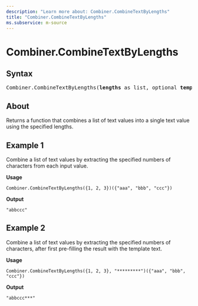 ```yaml
---
description: "Learn more about: Combiner.CombineTextByLengths"
title: "Combiner.CombineTextByLengths"
ms.subservice: m-source
---
```

# Combiner.CombineTextByLengths

## Syntax

<pre>
Combiner.CombineTextByLengths(<b>lengths</b> as list, optional <b>template</b> as nullable text) as function
</pre>

## About

Returns a function that combines a list of text values into a single text value using the specified lengths.

## Example 1

Combine a list of text values by extracting the specified numbers of characters from each input value.

**Usage**

```powerquery-m
Combiner.CombineTextByLengths({1, 2, 3})({"aaa", "bbb", "ccc"})
```

**Output**

`"abbccc"`

## Example 2

Combine a list of text values by extracting the specified numbers of characters, after first pre-filling the result with the template text.

**Usage**

```powerquery-m
Combiner.CombineTextByLengths({1, 2, 3}, "*********")({"aaa", "bbb", "ccc"})
```

**Output**

`"abbccc***"`
